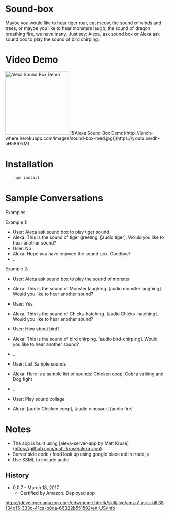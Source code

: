 # Sound-box
Maybe you would like to hear tiger roar, cat meow, the sound of winds and trees, or maybe you like to hear monsters laugh, the sound of dragon breathing fire, we have many. Just say: Alexa, ask sound box or Alexa ask sound box to play the sound of bird chirping.

# Video Demo
<a href="https://youtu.be/dh-aH586ZrM">
<img src="http://lunch-where.herokuapp.com/images/sound-box-med.jpg" alt="Alexa Sound Box Demo" style="width: 200px;"/>
</a>
[![Alexa Sound Box Demo](http://lunch-where.herokuapp.com/images/sound-box-med.jpg)](https://youtu.be/dh-aH586ZrM)

# Installation

```bash
	npm install
```

# Sample Conversations
>

 Examples:
 

 Example 1:
 
 * User: Alexa ask sound box to play tiger sound
 * Alexa: This is the sound of tiger greeting. [audio tiger]. Would you like to hear another sound?
 * User: No
 * Alexa: Hope you have enjoyed the sound box. Goodbye!
 * ...


 Example 2:
 
 * User: Alexa ask sound box to play the sound of monster
 * Alexa: This is the sound of Monster laughing. [audio monster laughing]. Would you like to hear another sound?
 * User: Yes
 * Alexa: This is the sound of Chicks-hatching. [audio Chicks-hatching]. Would you like to hear another sound?
 * User: How about bird?
 * Alexa: This is the sound of bird chirping. [audio bird-chirping]. Would you like to hear another sound?
 * ...


 * User: List Sample sounds
 * Alexa: Here is a sample list of sounds: Chicken coop, Cobra striking and Dog fight
 * ...


 * User: Play sound collage
 * Alexa: [audio Chicken coop], [audio dinosaur] [audio fire]

 # Notes

 - The app is built using [alexa-server-app by Matt Kruse] (https://github.com/matt-kruse/alexa-app).
 - Server side code / food look up using google place api in node js
 - Use SSML to include audio


## History

- 0.0.7 - March 18, 2017
  - Certified by Amazon. Deployed app

https://developer.amazon.com/edw/home.html#/skill/live/amzn1.ask.skill.38134d15-333c-41ca-b8da-66322b551502/en_US/info
